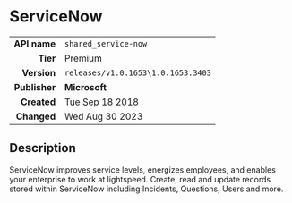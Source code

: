 # ServiceNow
| | |
|-:|-|
|**API name**|`shared_service-now`|
|**Tier**|Premium|
|**Version**|`releases/v1.0.1653\1.0.1653.3403`|
|**Publisher**|**Microsoft**|
|**Created**|Tue Sep 18 2018|
|**Changed**|Wed Aug 30 2023|

## Description
ServiceNow improves service levels, energizes employees, and enables your enterprise to work at lightspeed. Create, read and update records stored within ServiceNow including Incidents, Questions, Users and more.
